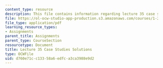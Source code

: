 ```yaml
---
content_type: resource
description: This file contains information regarding lecture 35 case study solutions.
file: https://ol-ocw-studio-app-production.s3.amazonaws.com/courses/1-264j-database-internet-and-systems-integration-technologies-fall-2013/d760e71cc13358a6edfca3ca3988e9d2_MIT1_264JF13_L35_case_sol.pdf
file_type: application/pdf
learning_resource_types:
- Assignments
parent_title: Assignments
parent_type: CourseSection
resourcetype: Document
title: Lecture 35 Case Studies Solutions
type: OCWFile
uid: d760e71c-c133-58a6-edfc-a3ca3988e9d2
---
```

